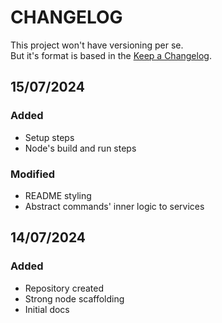 # CHANGELOG

This project won't have versioning per se.\
But it's format is based in the [Keep a Changelog](https://keepachangelog.com/en/1.0.0/).

## 15/07/2024

### Added

- Setup steps
- Node's build and run steps

### Modified

- README styling
- Abstract commands' inner logic to services

## 14/07/2024

### Added

- Repository created
- Strong node scaffolding
- Initial docs
